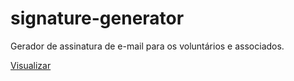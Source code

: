 # signature-generator
Gerador de assinatura de e-mail para os voluntários e associados.

[Visualizar](https://fortini.org.br/assinatura)